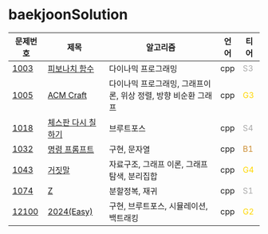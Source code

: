 # baekjoonSolution
|문제번호|제목|알고리즘|언어|티어
|---|---|---|---|---|
|[1003](https://www.acmicpc.net/problem/1003)|[피보나치 함수](/CPP/1003_fibonacci_callback.cpp)|다이나믹 프로그래밍|cpp|<span style="color:#A9A9A9"> S3 </span>
|[1005](https://www.acmicpc.net/problem/1005)|[ACM Craft](/CPP/1005_ACMcraft.cpp)|다이나믹 프로그래밍, 그래프이론, 위상 정렬, 방향 비순환 그래프|cpp|<span style="color:#ffd700"> G3 </span>
|[1018](https://www.acmicpc.net/problem/1018)|[체스판 다시 칠하기](/CPP/1018_chass.cpp)|브루트포스|cpp|<span style="color:#A9A9A9"> S4 </span>
|[1032](https://www.acmicpc.net/problem/1032)|[명령 프롬프트](/CPP/1032_cmd.cpp)|구현, 문자열|cpp|<span style="color:#cc8e34"> B1 </span>
|[1043](https://www.acmicpc.net/problem/1043)|[거짓말](/CPP/1043_party.cpp)|자료구조, 그래프 이론, 그래프 탐색, 분리집합|cpp|<span style="color:#ffd700"> G4 </span>
|[1074](https://www.acmicpc.net/problem/1074)|[Z](/CPP/1074_z.cpp)|분할정복, 재귀|cpp|<span style="color:#A9A9A9"> S1 </span>
|[12100](https://www.acmicpc.net/problem/12100)|[2024(Easy)](/CPP/12100_Easy2024.cpp)|구현, 브루트포스, 시뮬레이션, 백트래킹|cpp|<span style="color:#ffd700"> G2 </span>
